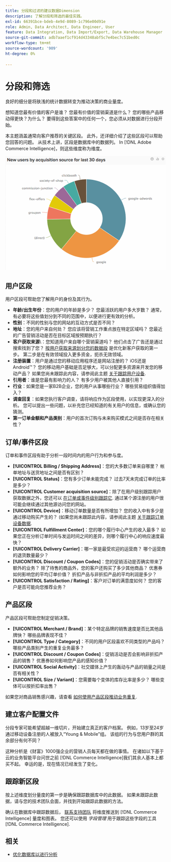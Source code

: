 ```yaml
---
title: 分段和过滤的建议数据Dimension
description: 了解分段和筛选的最佳实践。
exl-id: 66391bce-bdeb-4e9d-8089-1c796e00d91e
role: Admin, Data Architect, Data Engineer, User
feature: Data Integration, Data Import/Export, Data Warehouse Manager
source-git-commit: adb7aaef1cf914d43348abf5c7e4bec7c51bed0c
workflow-type: tm+mt
source-wordcount: '909'
ht-degree: 0%

---
```


# 分段和筛选

良好的细分是将肤浅的统计数据转变为推动决策的商业量度。

想知道您最有价值的客户是谁？ 您最有价值的营销渠道是什么？ 您的哪些产品移动得更快？为什么？ 要得到这些答案中的任何一个，您必须从对数据进行分段开始。

本主题涵盖通常向客户推荐的关键区段。 此外，还详细介绍了这些区段可以帮助您回答的问题。 从技术上讲，区段是数据库中的数据列。 In [!DNL Adobe Commerce Intelligence]，则这些维度称为维度。

![](../../mbi/assets/mbi-critical-segments.png)


## 用户区段

用户区段可帮助您了解用户的身份及其行为。

* **年龄/出生年份**：您的用户的年龄是多少？ 您最活跃的用户多大岁数？ 通常，有必要将这些值划分到不同的范围中，以便进行更有效的分析。
* **性别**：不同的性别与您的网站的互动方式是否不同？
* **地址**：您的用户来自何处？ 您应该将营销工作重点放在特定区域吗？ 您最近的广告营销活动是否在目标区域按预期执行？
* **客户获取来源**\：您知道用户来自哪个营销渠道吗？ 他们点击了广告还是通过搜索找到了您？ [按用户获取来源划分您的数据段](../data-analyst/analysis/google-track-user-acq.md) 是优化新客户获取的第一步。 第二步是在有效领域投入更多资金，扼杀无效领域。
* **注册装置**：用户是通过您的移动应用程序还是网站注册的？ iOS还是Android™？ 您的移动用户基础是否足够大，可以分配更多资源来开发您的移动产品？ 如果您尚未跟踪此内容，请参阅此主题 [关于跟踪用户设备](../data-analyst/analysis/track-usr-dev-browser.md).
* **引用者**：谁是您最有影响力的人？ 有多少用户被其他人直接引用？
* **行业**：如果您是一家B2B企业，您的用户从事哪些行业？ 哪些贸易组织值得加入？
* **调查回复**：如果您执行客户调查，请将响应作为区段使用，以实现更深入的分析。 您可以提出一些问题，以补充您已经知道的有关用户的信息，或确认您的猜测。
* **第一订单金额和产品类别**：用户的首次订购与未来购买模式之间是否存在相关性？

## 订单/事件区段

订单和事件区段有助于分析一段时间内的用户行为和参与度。

* **[!UICONTROL Billing / Shipping Address]**：您的大多数订单来自哪里？ 帐单地址与送货地址之间是否有区别？
* **[!UICONTROL Status]**：您有多少订单未能完成？ 过去7天未完成订单的比率是多少？
* **[!UICONTROL Customer acquisition source]**：除了在用户级别跟踪用户获取数据之外，您还可以 [在订单或事件级别跟踪它](../data-analyst/analysis/google-track-user-acq.md). 通过某个源注册的用户很可能会继续通过其他源访问您的网站。
* **[!UICONTROL Device]**：移动订单数量是否有所增加？ 您的收入中有多少是通过移动购买产生的？ (如果您尚未跟踪此内容，请参阅此主题 [关于跟踪订单设备数据](../data-analyst/analysis/track-usr-dev-browser.md).
* **[!UICONTROL Fulfillment Center]**：您的哪个履行中心产生的收入最多？ 如果您正在分析订单时间与发运时间之间的差异，则哪个履行中心的响应速度最快？
* **[!UICONTROL Delivery Carrier]**：哪一家是最受欢迎的运营商？ 哪个运营商的退货数量最少？
* **[!UICONTROL Discount / Coupon Codes]**：您的促销活动是否确实带来了额外的业务？ 除了待售的商品外，您的客户还购买了多少其他商品？ 优惠券如何影响您的平均订单价值？ 折扣产品与非折扣产品的平均利润是多少？
* **[!UICONTROL Satisfaction / Rating]**：客户对订单的满意度如何？ 您的客户是否可能向您推荐业务？

## 产品区段

产品区段可帮助您制定促销决策。

* **[!UICONTROL Merchant / Brand]**：某个特定品牌的销售速度是否比其他品牌快？ 哪些品牌表现不佳？
* **[!UICONTROL Type / Category]**：不同的用户区段喜欢不同类型的产品吗？ 哪些产品类别产生的重复业务最多？
* **[!UICONTROL Discount / Coupon Codes]**：促销活动是否会影响非折扣产品的销售？ 优惠券如何影响您产品的感知价值？
* **[!UICONTROL Social Activity]**：社交媒体上产生的轰动与产品的销量之间是否有相关性？
* **[!UICONTROL Size / Variant]**：您需要每个变体的库存比率是多少？ 哪些变体可以按折扣率出售？

如果您对商品销售感兴趣，请查看 [如何使用产品区段推动业务重复](../data-analyst/analysis/most-value-source-channel.md).

## 建立客户配置文件

分段专家可能希望超越一维切片，开始建立真正的客户档案。 例如，13岁至24岁通过移动设备注册的人被放入“Young &amp; Mobile”组。 该组的行为与您用户群的其余部分有何不同？

这种分析是《财富》1000强企业的营销人员每天都在做的事情。 在诸如以下基于云的业务智能平台问世之前 [!DNL Commerce Intelligence]我们其余人基本上都买不起。 幸运的是，现在情况已经发生了变化。

## 跟踪新区段

按上述维度划分量度的第一步是确保跟踪数据库中的此数据。 如果未跟踪此数据，请与您的技术团队会面，并找到开始跟踪此数据的方法。

确认在数据库中跟踪数据后， [联系支持团队](https://experienceleague.adobe.com/docs/commerce-knowledge-base/kb/troubleshooting/miscellaneous/mbi-service-policies.html) 将维度推送到 [!DNL Commerce Intelligence] 量度和图表。 您还可以使用 *字段管理* 用于跟踪这些字段的工具 [!DNL Commerce Intelligence].

## 相关

* [优化数据库以进行分析](../best-practices/opt-db-analysis.md)
